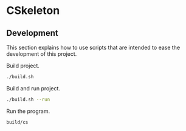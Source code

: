 # CSkeleton

## Development

This section explains how to use scripts that are intended to ease the development of this project.

Build project.

```sh
./build.sh
```

Build and run project.

```sh
./build.sh --run
```

Run the program.

```sh
build/cs
```
